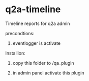# q2a-timeline
Timeline reports for q2a admin

precondtions:

1. eventlogger is activate

Installion:

1. copy this folder to /qa_plugin

2. in admin panel activate this plugin
